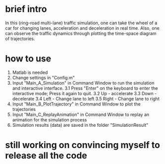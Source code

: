 # brief intro
In this (ring-road multi-lane) traffic simulation, one can take the wheel of a car for changing lanes, acceleration and deceleration in real time. Also, one can observe the traffic dynamics through plotting the time-space diagram of trajectories.

# how to use
1. Matlab is needed
2. Change settings in "Config.m"
3. Input "Main_A_Simulation" in Command Window to run the simulation and interactive interface.
   3.1 Press "Enter" on the keyboard to enter the interactive mode; Press it again to quit.
   3.2 Up - accelerate
   3.3 Down - decelerate
   3.4 Left - Change lane to left
   3.5 Right - Change lane to right
5. Input "Main_B_PlotTrajectory" in Command Window to plot the trajectories
6. Input "Main_C_ReplayAnimation" in Command Window to replay an animation for the simulation process
7. Simulation results (data) are saved in the folder "SimulationResult"

# still working on convincing myself to release all the code
